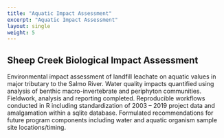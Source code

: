 ```yaml
---
title: "Aquatic Impact Assessment"
excerpt: "Aquatic Impact Assessment"
layout: single
weight: 5
---
```


## Sheep Creek Biological Impact Assessment
Environmental impact assessment of landfill leachate on aquatic values in major tributary to the Salmo River. Water quality impacts quantified using analysis of benthic macro-invertebrate and periphyton communities.  Fieldwork, analysis and reporting completed. Reproducible workflows conducted in R including standardization of 2003 – 2019 project data and amalgamation within a sqlite database. Formulated recommendations for future program components including water and aquatic organism sample site locations/timing. 




